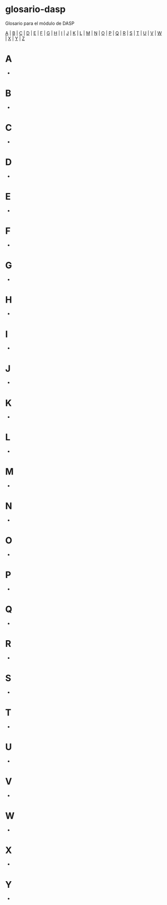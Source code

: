 # glosario-dasp
Glosario para el módulo de DASP


[A](#a) | [B](#b) | [C](#c) | [D](#d) | [E]() | [F]() | [G]() | [H]() | [I]() | [J]() | [K]() | [L]() | [M]() | [N]() | [O]() | [P]() | [Q]() | [R]() | [S]() | [T]() | [U]() | [V]() | [W]() | [X]() | [Y]() | [Z]()

# A

-

# B

-

# C

-

# D

-

# E

-

# F

-

# G

-

# H

-

# I

-

# J 

-

# K 

-

# L 

-

# M 

-

# N 

-

# O 

-

# P 

-

# Q 

-

# R

-

# S

-

# T

-

# U

-

# V

-

# W

-

# X 

-

# Y 

-